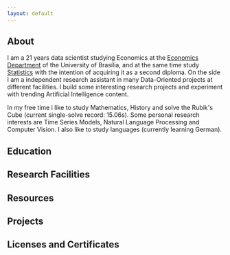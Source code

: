 ```yaml
---
layout: default
---
```


## About

I am a 21 years data scientist studying Economics at the [Economics Department](http://www.economia.unb.br/) of the University of Brasília, and at the same time study [Statistics](http://est.unb.br/) with the intention of acquiring it as a second diploma. On the side I am a independent research assistant in many Data-Oriented projects at different facilities. I build some interesting research projects and experiment with trending Artificial Intelligence content.

In my free time i like to study Mathematics, History and solve the Rubik's Cube (current single-solve record: 15.06s). Some personal research interests are Time Series Models, Natural Language Processing and Computer Vision. I also like to study languages (currently learning German).

## Education


## Research Facilities


## Resources


## Projects


## Licenses and Certificates


